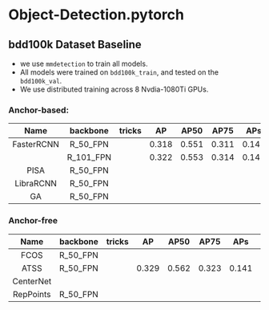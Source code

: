 # Object-Detection.pytorch

## bdd100k Dataset Baseline
- we use `mmdetection` to train all models.
- All models were trained on `bdd100k_train`, and tested on the `bdd100k_val`.
- We use distributed training across 8 Nvdia-1080Ti GPUs. 





### Anchor-based:
|  Name    | backbone | tricks |  AP   |  AP50  |  AP75  |  APs   |  APm   |  APl   |
| :------: |:------:  |:------:|:------:|:------:|:------:|:------:|:------:|:------:|
|  FasterRCNN | R_50_FPN |      | 0.318 | 0.551 | 0.311 | 0.145 | 0.356 | 0.497|
|             | R_101_FPN|    |  0.322 | 0.553 | 0.314 | 0.142 | 0.360 | 0.512 |
|  PISA    | R_50_FPN |      | 
|  LibraRCNN| R_50_FPN|      | 
|  GA      | R_50_FPN |      | 


### Anchor-free
|  Name    | backbone | tricks |  AP   |  AP50  |  AP75  |  APs   |  APm   |  APl   |
| :------: |:------:  |:------:|:------:|:------:|:------:|:------:|:------:|:------:|
| FCOS     | R_50_FPN |        |
| ATSS     | R_50_FPN |      | 0.329 | 0.562 | 0.323 | 0.141 | 0.367 | 0.517| 
| CenterNet| 
| RepPoints| R_50_FPN |     |
